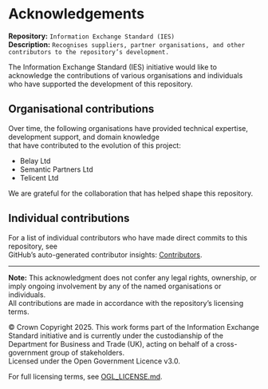 # Acknowledgements  
**Repository:** `Information Exchange Standard (IES)`  
**Description:** `Recognises suppliers, partner organisations, and other contributors to the repository’s development.`  
<!-- SPDX-License-Identifier: OGL-UK-3.0 -->  

The Information Exchange Standard (IES) initiative would like to acknowledge the contributions of various organisations and individuals  
who have supported the development of this repository.

## Organisational contributions  
Over time, the following organisations have provided technical expertise, development support, and domain knowledge  
that have contributed to the evolution of this project:  
- Belay Ltd
- Semantic Partners Ltd
- Telicent Ltd

We are grateful for the collaboration that has helped shape this repository.  

## Individual contributions  
For a list of individual contributors who have made direct commits to this repository, see  
GitHub’s auto-generated contributor insights: [Contributors](https://github.com/IES-Org/ies/graphs/contributors).  

---  

**Note:** This acknowledgment does not confer any legal rights, ownership, or imply ongoing involvement by any of the named organisations or individuals.  
All contributions are made in accordance with the repository’s licensing terms.  

© Crown Copyright 2025. This work forms part of the Information Exchange Standard initiative and is currently under the custodianship of the Department for Business and Trade (UK), acting on behalf of a cross-government group of stakeholders.  
Licensed under the Open Government Licence v3.0.  

For full licensing terms, see [OGL_LICENSE.md](OGL_LICENSE.md).  